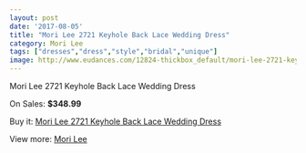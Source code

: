 ```yaml
---
layout: post
date: '2017-08-05'
title: "Mori Lee 2721 Keyhole Back Lace Wedding Dress"
category: Mori Lee
tags: ["dresses","dress","style","bridal","unique"]
image: http://www.eudances.com/12824-thickbox_default/mori-lee-2721-keyhole-back-lace-wedding-dress.jpg
---
```

Mori Lee 2721 Keyhole Back Lace Wedding Dress

On Sales: **$348.99**
<a href="https://www.eudances.com/en/mori-lee/3921-mori-lee-2721-keyhole-back-lace-wedding-dress.html"><amp-img layout="responsive" width="600" height="600" src="//www.eudances.com/12824-thickbox_default/mori-lee-2721-keyhole-back-lace-wedding-dress.jpg" alt="Mori Lee 2721 Keyhole Back Lace Wedding Dress 0" /></a>
<a href="https://www.eudances.com/en/mori-lee/3921-mori-lee-2721-keyhole-back-lace-wedding-dress.html"><amp-img layout="responsive" width="600" height="600" src="//www.eudances.com/12829-thickbox_default/mori-lee-2721-keyhole-back-lace-wedding-dress.jpg" alt="Mori Lee 2721 Keyhole Back Lace Wedding Dress 1" /></a>
<a href="https://www.eudances.com/en/mori-lee/3921-mori-lee-2721-keyhole-back-lace-wedding-dress.html"><amp-img layout="responsive" width="600" height="600" src="//www.eudances.com/12828-thickbox_default/mori-lee-2721-keyhole-back-lace-wedding-dress.jpg" alt="Mori Lee 2721 Keyhole Back Lace Wedding Dress 2" /></a>
<a href="https://www.eudances.com/en/mori-lee/3921-mori-lee-2721-keyhole-back-lace-wedding-dress.html"><amp-img layout="responsive" width="600" height="600" src="//www.eudances.com/12827-thickbox_default/mori-lee-2721-keyhole-back-lace-wedding-dress.jpg" alt="Mori Lee 2721 Keyhole Back Lace Wedding Dress 3" /></a>
<a href="https://www.eudances.com/en/mori-lee/3921-mori-lee-2721-keyhole-back-lace-wedding-dress.html"><amp-img layout="responsive" width="600" height="600" src="//www.eudances.com/12826-thickbox_default/mori-lee-2721-keyhole-back-lace-wedding-dress.jpg" alt="Mori Lee 2721 Keyhole Back Lace Wedding Dress 4" /></a>
<a href="https://www.eudances.com/en/mori-lee/3921-mori-lee-2721-keyhole-back-lace-wedding-dress.html"><amp-img layout="responsive" width="600" height="600" src="//www.eudances.com/12825-thickbox_default/mori-lee-2721-keyhole-back-lace-wedding-dress.jpg" alt="Mori Lee 2721 Keyhole Back Lace Wedding Dress 5" /></a>

Buy it: [Mori Lee 2721 Keyhole Back Lace Wedding Dress](https://www.eudances.com/en/mori-lee/3921-mori-lee-2721-keyhole-back-lace-wedding-dress.html "Mori Lee 2721 Keyhole Back Lace Wedding Dress")

View more: [Mori Lee](https://www.eudances.com/en/9-mori-lee "Mori Lee")
